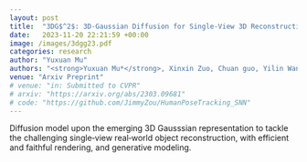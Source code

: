 ```yaml
---
layout: post
title:  "3DG$^2$: 3D‐Gaussian Diffusion for Single‐View 3D Reconstruction"
date:   2023-11-20 22:21:59 +00:00
image: /images/3dgg23.pdf
categories: research
author: "Yuxuan Mu"
authors: "<strong>Yuxuan Mu*</strong>, Xinxin Zuo, Chuan guo, Yilin Wang, Juwei Lu, Xiaofei Wu, Songcen Xu, Peng Dai, Youliang Yan, Li cheng"
venue: "Arxiv Preprint"
# venue: "in: Submitted to CVPR"
# arxiv: "https://arxiv.org/abs/2303.09681"
# code: "https://github.com/JimmyZou/HumanPoseTracking_SNN"
---
```

Diffusion model upon the emerging 3D Gausssian representation to tackle the challenging single‐view real‐world object reconstruction, with efficient and faithful rendering, and generative modeling.